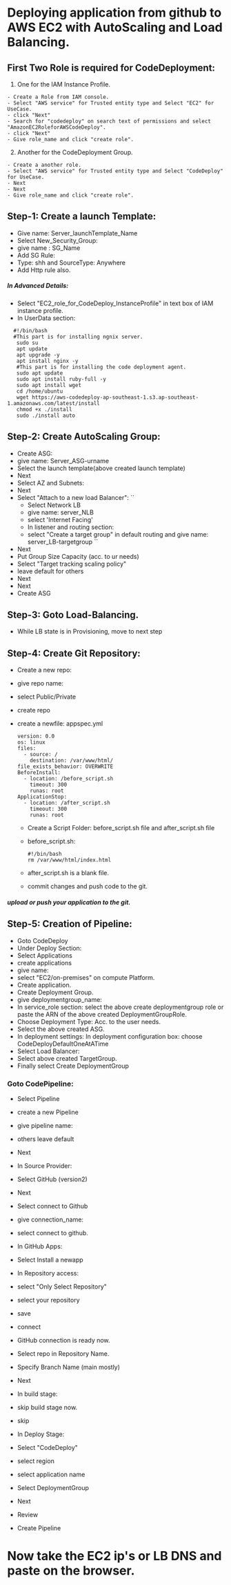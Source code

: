 # Deploying application from github to AWS EC2 with AutoScaling and Load Balancing.

## First Two Role is required for CodeDeployment:
1. One for the IAM Instance Profile.
```
- Create a Role from IAM console.
- Select "AWS service" for Trusted entity type and Select "EC2" for UseCase.
- click "Next"
- Search for "codedeploy" on search text of permissions and select "AmazonEC2RoleforAWSCodeDeploy".
- click "Next"
- Give role_name and click "create role".
```
2. Another for the CodeDeployment Group.
```
- Create a another role.
- Select "AWS service" for Trusted entity type and Select "CodeDeploy" for UseCase.
- Next
- Next
- Give role_name and click "create role".
```

## Step-1: Create a launch Template: 
- Give name: Server_launchTemplate_Name
- Select New_Security_Group:
- give name : SG_Name
- Add SG Rule:
- Type: shh and SourceType: Anywhere
- Add Http rule also.

##### In Advanced Details: 
- Select "EC2_role_for_CodeDeploy_InstanceProfile" in text box of IAM instance profile.
- In UserData section:
```
  #!/bin/bash
  #This part is for installing ngnix server.
   sudo su
   apt update
   apt upgrade -y
   apt install nginx -y
   #This part is for installing the code deployment agent.
   sudo apt update 
   sudo apt install ruby-full -y
   sudo apt install wget
   cd /home/ubuntu
   wget https://aws-codedeploy-ap-southeast-1.s3.ap-southeast-1.amazonaws.com/latest/install
   chmod +x ./install
   sudo ./install auto
```

## Step-2: Create AutoScaling Group:
- Create ASG:
- give name: Server_ASG-urname
- Select the launch template(above created launch template)
- Next
- Select AZ and Subnets:
- Next
- Select "Attach to a new load Balancer":
  ``
  - Select Network LB
  - give name: server_NLB
  - select 'Internet Facing'
  - In listener and routing section:
  - select "Create a target group" in default routing and give name: server_LB-targetgroup
  ``
- Next
- Put Group Size Capacity (acc. to ur needs)
- Select "Target tracking scaling policy"
- leave default for others
- Next
- Next
- Create ASG


## Step-3: Goto Load-Balancing.
- While LB state is in Provisioning, move to next step
## Step-4: Create Git Repository:  
- Create a new repo:
- give repo name:
- select Public/Private
- create repo
- create a newfile: appspec.yml
  ```
  version: 0.0
  os: linux
  files:
    - source: /
      destination: /var/www/html/
  file_exists_behavior: OVERWRITE
  BeforeInstall:
    - location: /before_script.sh
      timeout: 300
      runas: root
  ApplicationStop:
    - location: /after_script.sh
      timeout: 300
      runas: root
  ```

  - Create a Script Folder: before_script.sh file and after_script.sh file
  - before_script.sh:
    ```
    #!/bin/bash
    rm /var/www/html/index.html
    ```

   - after_script.sh is a blank file.
   - commit changes and push code to the git.
 
##### upload or push your application to the git.
## Step-5: Creation of Pipeline:
- Goto CodeDeploy
- Under Deploy Section:
- Select Applications
- create applications
- give name:
- select "EC2/on-premises" on compute Platform.
- Create application.
- Create Deployment Group.
- give deploymentgroup_name:
- In service_role section: select the above create deploymentgroup role or paste the ARN of the above created DeploymentGroupRole.
- Choose Deployment Type: Acc. to the user needs.
- Select the above created ASG.
- In deployment settings: In deployment configuration box: choose CodeDeployDefaultOneAtATime
- Select Load Balancer:
- Select above created TargetGroup.
- Finally select Create DeploymentGroup

### Goto CodePipeline:
- Select Pipeline
- create a new Pipeline
- give pipeline name:
- others leave default
- Next
- In Source Provider:
- Select GitHub (version2)
- Next
- Select connect to Github
- give connection_name:
- select connect to github.

- In GitHub Apps:
- Select Install a newapp
- In Repository access:
- select "Only Select Repository"
- select your repository
- save
- connect
- GitHub connection is ready now.
- Select repo in Repository Name.
- Specify Branch Name (main mostly)
- Next
- In build stage:
- skip build stage now.
- skip
- In Deploy Stage:
- Select "CodeDeploy"
- select region
- select application name
- Select DeploymentGroup
- Next
- Review
- Create Pipeline



# Now take the EC2 ip's or LB DNS and paste on the browser.
